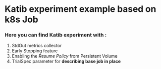 # Katib experiment example based on k8s Job
### Here you can find Katib experiment with :
1. StdOut metrics collector
2. Early Stopping feature
3. Enabling the *Resume Policy* from Persistent Volume
4. TrialSpec parameter for **describing base job in place**